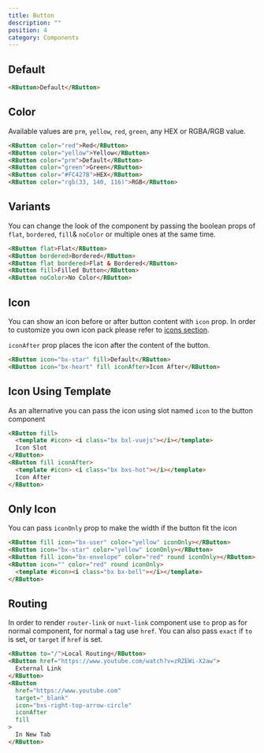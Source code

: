 ```yaml
---
title: Button
description: ""
position: 4
category: Components
---
```


## Default

<demo>
<template #demo>
    <button-default></button-default>
</template>
<code-group>
<code-block label="template" active>

```html
<RButton>Default</RButton>
```

</code-block>
</code-group>
</demo>

## Color

Available values are `prm`, `yellow`, `red`, `green`, any HEX or RGBA/RGB value.

<demo>
<template #demo>
<button-color></button-color>
</template>
<code-group>
<code-block label="template" active>

```html
<RButton color="red">Red</RButton>
<RButton color="yellow">Yellow</RButton>
<RButton color="prm">Default</RButton>
<RButton color="green">Green</RButton>
<RButton color="#FC427B">HEX</RButton>
<RButton color="rgb(33, 140, 116)">RGB</RButton>
```

</code-block>
</code-group>
</demo>

## Variants

You can change the look of the component by passing the boolean props of `flat`, `bordered`, `fill`& `noColor` or multiple ones at the same time.

<demo>
<template #demo>
<button-variant></button-variant>
</template>
<code-group>
<code-block label="template" active>

```html
<RButton flat>Flat</RButton>
<RButton bordered>Bordered</RButton>
<RButton flat bordered>Flat & Bordered</RButton>
<RButton fill>Filled Button</RButton>
<RButton noColor>No Color</RButton>
```

</code-block>
</code-group>
</demo>

## Icon

You can show an icon before or after button content with `icon` prop. In order to customize you own icon pack please refer to [icons section](/icons).

`iconAfter` prop places the icon after the content of the button.

<demo>
<template #demo>
<button-icon></button-icon>
</template>
<code-group>
<code-block label="template" active>

```html
<RButton icon="bx-star" fill>Default</RButton>
<RButton icon="bx-heart" fill iconAfter>Icon After</RButton>
```

</code-block>
</code-group>
</demo>

## Icon Using Template

As an alternative you can pass the icon using slot named `icon` to the button component

<demo>
<template #demo>
<button-icon-template></button-icon-template>
</template>
<code-group>
<code-block label="template" active>

```html
<RButton fill>
  <template #icon> <i class="bx bxl-vuejs"></i></template>
  Icon Slot
</RButton>
<RButton fill iconAfter>
  <template #icon> <i class="bx bxs-hot"></i></template>
  Icon After
</RButton>
```

</code-block>
</code-group>
</demo>

## Only Icon

You can pass `iconOnly` prop to make the width if the button fit the icon

<demo>
<template #demo>
<button-icon-only></button-icon-only>
</template>
<code-group>
<code-block label="template" active>

```html
<RButton fill icon="bx-user" color="yellow" iconOnly></RButton>
<RButton icon="bx-star" color="yellow" iconOnly></RButton>
<RButton fill icon="bx-envelope" color="red" round iconOnly></RButton>
<RButton icon="" color="red" round iconOnly>
  <template #icon><i class="bx bx-bell"></i></template>
</RButton>
```

</code-block>
</code-group>
</demo>

## Routing

In order to render `router-link` or `nuxt-link` component use `to` prop as for normal component, for normal `a` tag use `href`. You can also pass `exact` if `to` is set, or `target` if `href` is set.

<demo>
<template #demo>
<button-routing></button-routing>
</template>
<code-group>
<code-block label="template" active>

```html
<RButton to="/">Local Routing</RButton>
<RButton href="https://www.youtube.com/watch?v=zRZEWi-X2aw">
  External Link
</RButton>
<RButton
  href="https://www.youtube.com"
  target="_blank"
  icon="bxs-right-top-arrow-circle"
  iconAfter
  fill
>
  In New Tab
</RButton>
```

</code-block>
</code-group>
</demo>
